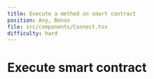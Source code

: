 ```yaml
---
title: Execute a method on smart contract
position: Any, Bonus
file: src/components/Connect.tsx
difficulty: hard
---
```


# Execute smart contract
